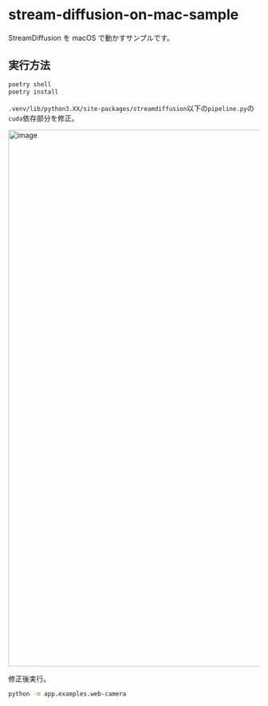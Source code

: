 # stream-diffusion-on-mac-sample

StreamDiffusion を macOS で動かすサンプルです。

## 実行方法

```sh
poetry shell
poetry install
```

`.venv/lib/python3.XX/site-packages/streamdiffusion`以下の`pipeline.py`の`cuda`依存部分を修正。

<img width="1075" alt="image" src="https://github.com/kawamou/stream-diffusion-on-mac-sample/assets/18514782/c60c7252-0076-4a49-bcff-a932f2e04bdd">

修正後実行。

```sh
python -m app.examples.web-camera
```
